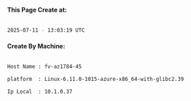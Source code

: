 
   
#### This Page Create at:

```bash

2025-07-11 - 13:03:19 UTC

```

#### Create By Machine:

```bash

Host Name : fv-az1784-45

platform  : Linux-6.11.0-1015-azure-x86_64-with-glibc2.39

Ip Local  : 10.1.0.37

```

